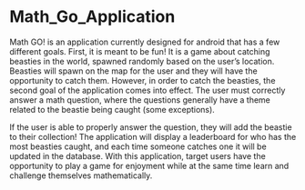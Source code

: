 # Math_Go_Application

  Math GO! is an application currently designed for android that has a few different goals. First, it is meant to be fun! It is a game about catching beasties in the world, spawned randomly based on the user’s location. Beasties will spawn on the map for the user and they will have the opportunity to catch them. However, in order to catch the beasties, the second goal of the application comes into effect. The user must correctly answer a math question, where the questions generally have a theme related to the beastie being caught (some exceptions). 

  If the user is able to properly answer the question, they will add the beastie to their collection! The application will display a leaderboard for who has the most beasties caught, and each time someone catches one it will be updated in the database. With this application, target users have the opportunity to play a game for enjoyment while at the same time learn and challenge themselves mathematically. 



